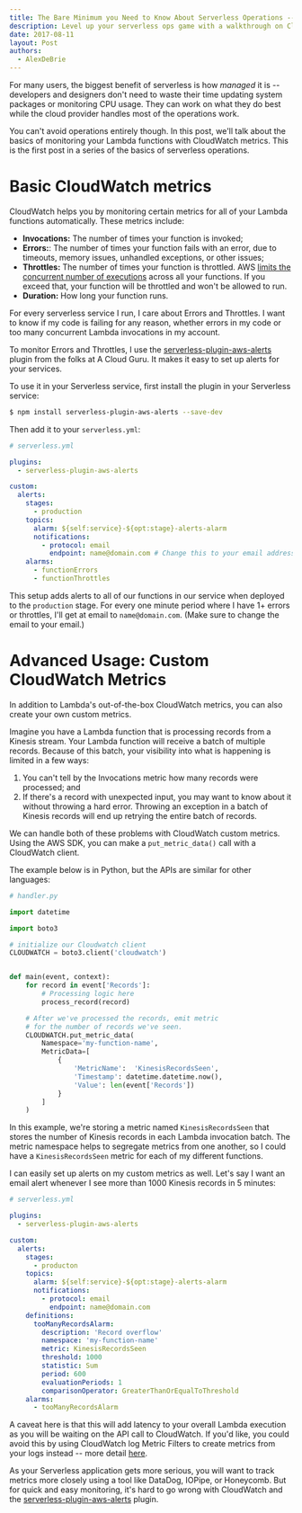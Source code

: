 ```yaml
---
title: The Bare Minimum you Need to Know About Serverless Operations -- Metrics and Alarms
description: Level up your serverless ops game with a walkthrough on CloudWatch metrics and alarms
date: 2017-08-11
layout: Post
authors:
  - AlexDeBrie
---
```


For many users, the biggest benefit of serverless is how _managed_ it is -- developers and designers don't need to waste their time updating system packages or monitoring CPU usage. They can work on what they do best while the cloud provider handles most of the operations work.

You can't avoid operations entirely though. In this post, we'll talk about the basics of monitoring your Lambda functions with CloudWatch metrics. This is the first post in a series of the basics of serverless operations.

# Basic CloudWatch metrics

CloudWatch helps you by monitoring certain metrics for all of your Lambda functions automatically. These metrics include:

- **Invocations:** The number of times your function is invoked;
- **Errors:**: The number of times your function fails with an error, due to timeouts, memory issues, unhandled exceptions, or other issues;
- **Throttles:** The number of times your function is throttled. AWS [limits the concurrent number of executions](http://docs.aws.amazon.com/lambda/latest/dg/concurrent-executions.html) across all your functions. If you exceed that, your function will be throttled and won't be allowed to run.
- **Duration:** How long your function runs.

For every serverless service I run, I care about Errors and Throttles. I want to know if my code is failing for any reason, whether errors in my code or too many concurrent Lambda invocations in my account.

To monitor Errors and Throttles, I use the [serverless-plugin-aws-alerts](https://github.com/ACloudGuru/serverless-plugin-aws-alerts) plugin from the folks at A Cloud Guru. It makes it easy to set up alerts for your services.

To use it in your Serverless service, first install the plugin in your Serverless service:

```bash
$ npm install serverless-plugin-aws-alerts --save-dev
```

Then add it to your `serverless.yml`:

```yaml
# serverless.yml

plugins:
  - serverless-plugin-aws-alerts

custom:
  alerts:
    stages:
      - production
    topics:
      alarm: ${self:service}-${opt:stage}-alerts-alarm
      notifications:
        - protocol: email
          endpoint: name@domain.com # Change this to your email address
    alarms:
      - functionErrors
      - functionThrottles
```

This setup adds alerts to all of our functions in our service when deployed to the `production` stage. For every one minute period where I have 1+ errors or throttles, I'll get at email to `name@domain.com`. (Make sure to change the email to your email.)

# Advanced Usage: Custom CloudWatch Metrics

In addition to Lambda's out-of-the-box CloudWatch metrics, you can also create your own custom metrics.

Imagine you have a Lambda function that is processing records from a Kinesis stream. Your Lambda function will receive a batch of multiple records. Because of this batch, your visibility into what is happening is limited in a few ways:

1. You can't tell by the Invocations metric how many records were processed; and
2. If there's a record with unexpected input, you may want to know about it without throwing a hard error. Throwing an exception in a batch of Kinesis records will end up retrying the entire batch of records.

We can handle both of these problems with CloudWatch custom metrics. Using the AWS SDK, you can make a `put_metric_data()` call with a CloudWatch client.

The example below is in Python, but the APIs are similar for other languages:

```python
# handler.py

import datetime

import boto3

# initialize our Cloudwatch client
CLOUDWATCH = boto3.client('cloudwatch')


def main(event, context):
    for record in event['Records']:
        # Processing logic here
        process_record(record)

    # After we've processed the records, emit metric
    # for the number of records we've seen.
    CLOUDWATCH.put_metric_data(
        Namespace='my-function-name',
        MetricData=[
            {
                'MetricName':  'KinesisRecordsSeen',
                'Timestamp': datetime.datetime.now(),
                'Value': len(event['Records'])
            }
        ]
    )
```

In this example, we're storing a metric named `KinesisRecordsSeen` that stores the number of Kinesis records in each Lambda invocation batch. The metric namespace helps to segregate metrics from one another, so I could have a `KinesisRecordsSeen` metric for each of my different functions.

I can easily set up alerts on my custom metrics as well. Let's say I want an email alert whenever I see more than 1000 Kinesis records in 5 minutes:

```yaml
# serverless.yml

plugins:
  - serverless-plugin-aws-alerts

custom:
  alerts:
    stages:
      - producton
    topics:
      alarm: ${self:service}-${opt:stage}-alerts-alarm
      notifications:
        - protocol: email
          endpoint: name@domain.com
    definitions:
      tooManyRecordsAlarm:
        description: 'Record overflow'
        namespace: 'my-function-name'
        metric: KinesisRecordsSeen
        threshold: 1000
        statistic: Sum
        period: 600
        evaluationPeriods: 1
        comparisonOperator: GreaterThanOrEqualToThreshold
    alarms:
      - tooManyRecordsAlarm
```

A caveat here is that this will add latency to your overall Lambda execution as you will be waiting on the API call to CloudWatch. If you'd like, you could avoid this by using CloudWatch log Metric Filters to create metrics from your logs instead -- more detail [here](http://docs.aws.amazon.com/AmazonCloudWatch/latest/logs/MonitoringLogData.html).

As your Serverless application gets more serious, you will want to track metrics more closely using a tool like DataDog, IOPipe, or Honeycomb. But for quick and easy monitoring, it's hard to go wrong with CloudWatch and the [serverless-plugin-aws-alerts](https://github.com/ACloudGuru/serverless-plugin-aws-alerts) plugin.
